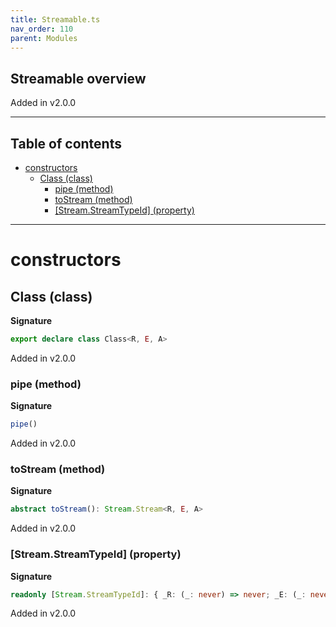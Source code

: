 ```yaml
---
title: Streamable.ts
nav_order: 110
parent: Modules
---
```


## Streamable overview

Added in v2.0.0

---

<h2 class="text-delta">Table of contents</h2>

- [constructors](#constructors)
  - [Class (class)](#class-class)
    - [pipe (method)](#pipe-method)
    - [toStream (method)](#tostream-method)
    - [[Stream.StreamTypeId] (property)](#streamstreamtypeid-property)

---

# constructors

## Class (class)

**Signature**

```ts
export declare class Class<R, E, A>
```

Added in v2.0.0

### pipe (method)

**Signature**

```ts
pipe()
```

Added in v2.0.0

### toStream (method)

**Signature**

```ts
abstract toStream(): Stream.Stream<R, E, A>
```

Added in v2.0.0

### [Stream.StreamTypeId] (property)

**Signature**

```ts
readonly [Stream.StreamTypeId]: { _R: (_: never) => never; _E: (_: never) => never; _A: (_: never) => never; }
```

Added in v2.0.0
